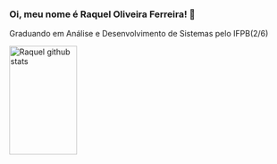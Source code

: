 ### Oi, meu nome é Raquel Oliveira Ferreira! 👋

Graduando em Análise e Desenvolvimento de Sistemas pelo IFPB(2/6)

<div aligh="center">
  <img width="49%" height="195px" src="https://github-readme-stats.vercel.app/api?username=rraquelof&show_icons=true&count_private=true&hide_border=true&title_color00bfbf&icon_color=00bfbf&text_color=c9d1d9&bg_color=0d1117" alt="Raquel github stats"/>
<!--
**rraquelof/rraquelof** is a ✨ _special_ ✨ repository because its `README.md` (this file) appears on your GitHub profile.

Here are some ideas to get you started:

- 🔭 I’m currently working on ...
- 🌱 I’m currently learning ...
- 👯 I’m looking to collaborate on ...
- 🤔 I’m looking for help with ...
- 💬 Ask me about ...
- 📫 How to reach me: ...
- 😄 Pronouns: ...
- ⚡ Fun fact: ...
-->
